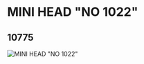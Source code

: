 # MINI HEAD "NO 1022"
## 10775
![MINI HEAD "NO 1022"](https://lc-www-live-s.legocdn.com/media/bricks/5/2/6006815.jpg)